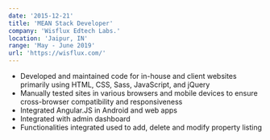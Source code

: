 ```yaml
---
date: '2015-12-21'
title: 'MEAN Stack Developer'
company: 'Wisflux Edtech Labs.'
location: 'Jaipur, IN'
range: 'May - June 2019'
url: 'https://wisflux.com/'
---
```


- Developed and maintained code for in-house and client websites primarily using HTML, CSS, Sass, JavaScript, and jQuery
- Manually tested sites in various browsers and mobile devices to ensure cross-browser compatibility and responsiveness
- Integrated Angular.JS in Android and web apps
- Integrated with admin dashboard
- Functionalities integrated used to add, delete and modify property listing

